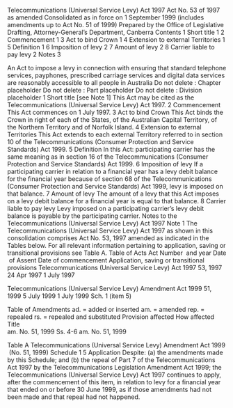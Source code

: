 
Telecommunications (Universal Service Levy) Act 1997
Act No. 53 of 1997 as amended 
Consolidated as in force on 1 September 1999
(includes amendments up to Act No. 51 of 1999)
Prepared by the Office of Legislative Drafting, Attorney-General’s Department, Canberra
Contents
1	Short title	1
2	Commencement	1
3	Act to bind Crown	1
4	Extension to external Territories	1
5	Definition	1
6	Imposition of levy	2
7	Amount of levy	2
8	Carrier liable to pay levy	2
Notes 		3

An Act to impose a levy in connection with ensuring that standard telephone services, payphones, prescribed carriage services and digital data services are reasonably accessible to all people in Australia
Do not delete : Chapter placeholder
Do not delete : Part placeholder
Do not delete : Division placeholder
1  Short title [see Note 1]
		This Act may be cited as the Telecommunications (Universal Service Levy) Act 1997.
2  Commencement
		This Act commences on 1 July 1997.
3  Act to bind Crown
		This Act binds the Crown in right of each of the States, of the Australian Capital Territory, of the Northern Territory and of Norfolk Island.
4  Extension to external Territories
		This Act extends to each external Territory referred to in section 10 of the Telecommunications (Consumer Protection and Service Standards) Act 1999.
5  Definition
		In this Act:
participating carrier has the same meaning as in section 16 of the Telecommunications (Consumer Protection and Service Standards) Act 1999.
6  Imposition of levy
		If a participating carrier in relation to a financial year has a levy debit balance for the financial year because of section 68 of the Telecommunications (Consumer Protection and Service Standards) Act 1999, levy is imposed on that balance.
7  Amount of levy 
		The amount of a levy that this Act imposes on a levy debit balance for a financial year is equal to that balance.
8  Carrier liable to pay levy
		Levy imposed on a participating carrier’s levy debit balance is payable by the participating carrier.
Notes to the Telecommunications (Universal Service Levy) Act 1997
Note 1
The Telecommunications (Universal Service Levy) Act 1997 as shown in this consolidation comprises Act No. 53, 1997 amended as indicated in the Tables below.
For all relevant information pertaining to application, saving or transitional provisions see Table A.
Table of Acts
Act
Number  and year
Date  of Assent
Date of commencement
Application, saving or transitional provisions
Telecommunications (Universal Service Levy) Act 1997
53, 1997
24 Apr 1997
1 July 1997

Telecommunications (Universal Service Levy) Amendment Act 1999
51, 1999
5 July 1999
1 July 1999
Sch. 1 (item 5)










Table of Amendments
ad. = added or inserted      am. = amended      rep. = repealed      rs. = repealed and substituted
Provision affected
How affected
Title 	
am. No. 51, 1999
Ss. 4-6	
am. No. 51, 1999






Table A
Telecommunications (Universal Service Levy) Amendment Act 1999  (No. 51, 1999)
Schedule 1
5  Application
Despite:
	(a)	the amendments made by this Schedule; and
	(b)	the repeal of Part 7 of the Telecommunications Act 1997 by the Telecommunications Legislation Amendment Act 1999;
the Telecommunications (Universal Service Levy) Act 1997 continues to apply, after the commencement of this item, in relation to levy for a financial year that ended on or before 30 June 1999, as if those amendments had not been made and that repeal had not happened.


